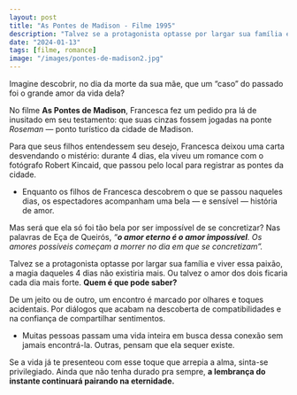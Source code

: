 ```yaml
---
layout: post
title: "As Pontes de Madison - Filme 1995"
description: "Talvez se a protagonista optasse por largar sua família e viver essa paixão, a magia daqueles 4 dias não existiria mais."
date: "2024-01-13"
tags: [filme, romance]
image: "/images/pontes-de-madison2.jpg"
---
```

Imagine descobrir, no dia da morte da sua mãe, que um “caso” do passado foi o grande amor da vida dela?

No filme  **As Pontes de Madison**, Francesca fez um pedido pra lá de inusitado em seu testamento: que suas cinzas fossem jogadas na ponte  _Roseman_  — ponto turístico da cidade de Madison.

Para que seus filhos entendessem seu desejo, Francesca deixou uma carta desvendando o mistério: durante 4 dias, ela viveu um romance com o fotógrafo Robert Kincaid, que passou pelo local para registrar as pontes da cidade.

-   Enquanto os filhos de Francesca descobrem o que se passou naqueles dias, os espectadores acompanham uma bela — e sensível — história de amor.
    

Mas será que ela só foi tão bela por ser impossível de se concretizar? Nas palavras de Eça de Queirós,  _“__**o amor eterno é o amor impossível**__. Os amores possíveis começam a morrer no dia em que se concretizam”._

Talvez se a protagonista optasse por largar sua família e viver essa paixão, a magia daqueles 4 dias não existiria mais. Ou talvez o amor dos dois ficaria cada dia mais forte.  **Quem é que pode saber?**

De um jeito ou de outro, um encontro é marcado por olhares e toques acidentais. Por diálogos que acabam na descoberta de compatibilidades e na confiança de compartilhar sentimentos.

-   Muitas pessoas passam uma vida inteira em busca dessa conexão sem jamais encontrá-la. Outras, pensam que ela sequer existe.
    

Se a vida já te presenteou com esse toque que arrepia a alma, sinta-se privilegiado. Ainda que não tenha durado pra sempre,  **a lembrança do instante continuará pairando na eternidade.**
